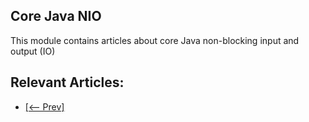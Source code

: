## Core Java NIO

This module contains articles about core Java non-blocking input and output (IO)

## Relevant Articles:


- [[<-- Prev]](../core-java-nio-2)

